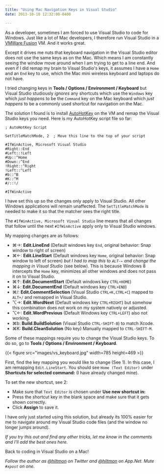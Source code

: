 ```yaml
---
title: "Using Mac Navigation Keys in Visual Studio"
date: 2013-10-10 12:32:00-0400

---
```


As a developer, sometimes I am forced to use Visual Studio to code for Windows. Just like a lot of Mac developers, I therefore run Visual Studio in a [VMWare Fusion](http://www.vmware.com/products/fusion/) VM. And it works great.

Except it drives me nuts that keyboard navigation in the Visual Studio editor does not use the same keys as on the Mac. Which means I am constantly seeing the window move around when I am trying to get to a line end. And even if I did remap my brain to Visual Studio's keys, it assumes I have a `Home` and an `End` key to use, which the Mac mini wireless keyboard and laptops do not have.

I tried changing keys in **Tools / Options / Environment / Keyboard** but Visual Studio studiously *ignores* any shortcuts which use the `Windows` key which *just happens* to be the `Command` key on the Mac keyboard which *just happens* to be a commonly used shortcut for navigation on the Mac.

The solution I found is to install [AutoHotKey](http://www.autohotkey.com) on the VM and remap the Visual Studio keys you need. Here is my AutoHotKey script file so far:

```
; AutoHotKey Script

SetTitleMatchMode, 2  ; Move this line to the top of your script

#IfWinActive, Microsoft Visual Studio
#Right::End
#Left::!Left
#Up::^Home
#Down::^End
!Right::^Right
!Left::^Left
#b::^B
#K::^M
#/::!/

#IfWinActive
```

I have set this up so the changes only apply to Visual Studio. All other Windows applications will remain unaffected. The `SetTitleMatchMode` is needed to make it so that the matcher sees the right title.

The `#IfWinActive, Microsoft Visual Studio` line means that all changes that follow until the next `#IfWinActive` apply only to Visual Studio windows.

My mapping changes are as follows:

* ⌘→: **Edit.LineEnd** (Default windows key `End`, original behavior: Snap window to right of screen)
* ⌘←: **Edit.LineStart** (Default windows key `Home`, original behavior: Snap window to left of screen) *but I had to map this to `ALT-←` and change the mapping in Visual Studio* (see below). This is because Windows 8 intercepts the `Home` key, minimizes all other windows and does not pass it on to Visual Studio.
* ⌘↑: **Edit.DocumentStart** (Default windows key `CTRL+HOME`)
* ⌘↓: **Edit.DocumentEnd** (Default windows key `CTRL+END`)
* ⌘/: **Edit.CommentSelection** (Visual Studio `CTRL+K,CTRL+C`) mapped to `ALT+/` and remapped in Visual Studio.
* ⌥→: **Edit.WordNext** (Default windows key `CTRL+RIGHT`) but somehow this combination does not work on my system natively or adjusted.
* ⌥←: **Edit.WordPrevious** (Default Windows key `CTRL+LEFT`) also not working.
* ⌘b: **Build.BuildSolution** (Visual Studio `CTRL-SHIFT-B`) to match Xcode.
* ⌘K: **Build.CleanSolution** (No key) Manually mapped to `CTRL-SHIFT-M`.

Some of these mappings require you to change the Visual Studio keys. To do so, go to **Tools / Options / Environment / Keyboard**.

{{< figure src="images/vs_keyboard.jpg" width=785 height=469 >}}

First, find the key mapping you would like to change (See 1). In this case, I am remapping `Edit.LineStart`. You should see `Home (Text Editor)` under **Shortcuts for selected command:** (I have already changed mine).

To set the new shortcut, see 2:

- Make sure that `Text Editor` is chosen under **Use new shortcut in:**
- Press the shortcut key in the blank space and make sure that it gets shown correctly.
- Click **Assign** to save it.


I have only just started using this solution, but already its 100% easier for me to navigate around my Visual Studio code files (and the window no longer jumps around).

*If you try this out and find any other tricks, let me know in the comments and I'll add the best ones here.*

Back to coding in Visual Studio on a Mac!

*Follow the author as [@hiltmon](https://twitter.com/hiltmon) on Twitter and [@hiltmon](http://alpha.app.net/hiltmon) on App.Net. Mute `#xpost` on one.*
